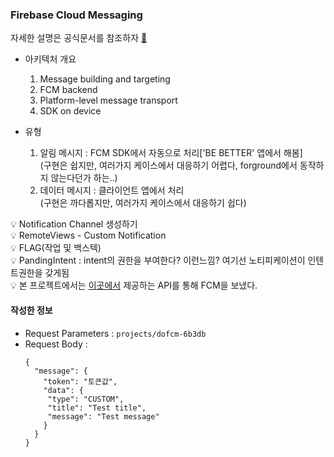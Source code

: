 ### Firebase Cloud Messaging
자세한 설명은 공식문서를 참조하자 [📌](https://firebase.google.com/docs/cloud-messaging)

+ 아키텍처 개요
  1. Message building and targeting
  2. FCM backend
  3. Platform-level message transport
  4. SDK on device
 
+ 유형
  1. 알림 메시지 : FCM SDK에서 자동으로 처리['BE BETTER' 앱에서 해봄]  
  (구현은 쉽지만, 여러가지 케이스에서 대응하기 어렵다, forground에서 동작하지 않는다던가 하는..)  
  2. 데이터 메시지 : 클라이언트 앱에서 처리  
  (구현은 까다롭지만, 여러가지 케이스에서 대응하기 쉽다)
  
💡 Notification Channel 생성하기  
💡 RemoteViews - Custom Notification  
💡 FLAG(작업 및 백스텍)  
💡 PandingIntent : intent의 권한을 부여한다? 이런느낌? 여기선 노티피케이션이 인텐트권한을 갖게됨  
💡 본 프로젝트에서는 [이곳에서]( https://firebase.google.com/docs/reference/fcm/rest/v1/projects.messages/send?apix_params=%7B%22parent%22%3A%22projects%2Fdofcm-6b3db%22%2C%22resource%22%3A%7B%22message%22%3A%7B%22token%22%3A%22cpA0utRXQdCWUS2GPJBhSb%3AAPA91bEg_CDdozxwvvF95yobkhLCvklF4qOK1zDgnKZTR1q1KQUVrvPDYIzJLXuG3Qf3hq0XbiXkV_L1i4C7ytB6TQKfetFSGVjCL5_uOFegJ-te2n9s9p5K8NjL_Ol6oZ8qd1HYGKAf%22%2C%22data%22%3A%7B%22type%22%3A%22CUSTOM%22%2C%22title%22%3A%22Test%20title%22%2C%22message%22%3A%22Test%20message%22%7D%7D%7D%7D)
제공하는 API를 통해 FCM을 보냈다.  

#### 작성한 정보  
+ Request Parameters : ```projects/dofcm-6b3db```  
+ Request Body :  
  ```
  {
    "message": {
      "token": "토큰값",
      "data": {
       "type": "CUSTOM",
       "title": "Test title",
       "message": "Test message"
      }
    }
  }
  ```
